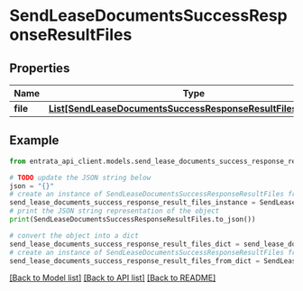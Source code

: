 # SendLeaseDocumentsSuccessResponseResultFiles


## Properties

Name | Type | Description | Notes
------------ | ------------- | ------------- | -------------
**file** | [**List[SendLeaseDocumentsSuccessResponseResultFilesFileInner]**](SendLeaseDocumentsSuccessResponseResultFilesFileInner.md) |  | 

## Example

```python
from entrata_api_client.models.send_lease_documents_success_response_result_files import SendLeaseDocumentsSuccessResponseResultFiles

# TODO update the JSON string below
json = "{}"
# create an instance of SendLeaseDocumentsSuccessResponseResultFiles from a JSON string
send_lease_documents_success_response_result_files_instance = SendLeaseDocumentsSuccessResponseResultFiles.from_json(json)
# print the JSON string representation of the object
print(SendLeaseDocumentsSuccessResponseResultFiles.to_json())

# convert the object into a dict
send_lease_documents_success_response_result_files_dict = send_lease_documents_success_response_result_files_instance.to_dict()
# create an instance of SendLeaseDocumentsSuccessResponseResultFiles from a dict
send_lease_documents_success_response_result_files_from_dict = SendLeaseDocumentsSuccessResponseResultFiles.from_dict(send_lease_documents_success_response_result_files_dict)
```
[[Back to Model list]](../README.md#documentation-for-models) [[Back to API list]](../README.md#documentation-for-api-endpoints) [[Back to README]](../README.md)


